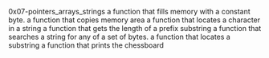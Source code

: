 0x07-pointers_arrays_strings
a function that fills memory with a constant byte.
a function that copies memory area
a function that locates a character in a string
a function that gets the length of a prefix substring
a function that searches a string for any of a set of bytes.
a function that locates a substring
a function that prints the chessboard
